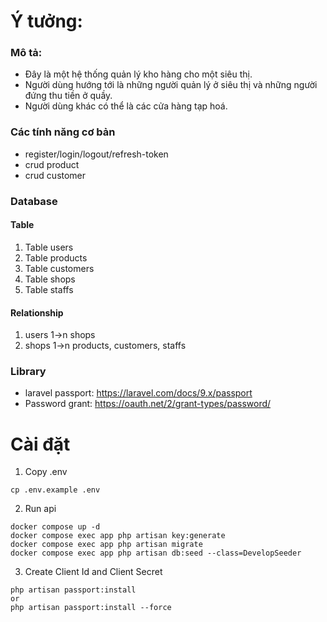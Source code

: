 # Ý tưởng:
### Mô tả: 
- Đây là một hệ thống quản lý kho hàng cho một siêu thị.
- Người dùng hướng tới là những người quản lý ở siêu thị và những người đứng thu tiền ở quầy.
- Người dùng khác có thể là các cửa hàng tạp hoá.

### Các tính năng cơ bản
- register/login/logout/refresh-token
- crud product
- crud customer

### Database
#### Table
1. Table users
2. Table products
3. Table customers
4. Table shops
5. Table staffs

#### Relationship
1. users 1->n shops
2. shops 1->n products, customers, staffs

### Library
- laravel passport: https://laravel.com/docs/9.x/passport
- Password grant: https://oauth.net/2/grant-types/password/

# Cài đặt
1. Copy .env
```
cp .env.example .env
```
2. Run api
```
docker compose up -d
docker compose exec app php artisan key:generate
docker compose exec app php artisan migrate
docker compose exec app php artisan db:seed --class=DevelopSeeder
```

3. Create Client Id and Client Secret
```
php artisan passport:install
or
php artisan passport:install --force
```
